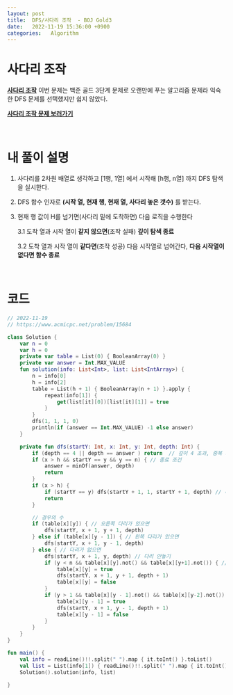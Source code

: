 ```yaml
---
layout: post
title:  DFS/사다리 조작  - BOJ Gold3
date:   2022-11-19 15:36:00 +0900
categories:   Algorithm
---
```


# 사다리 조작

__[사다리 조작]__ 이번 문제는 백준 골드 3단계 문제로 오랜만에 푸는 알고리즘 문제라 익숙한 DFS 문제를 선택했지만 쉽지 않았다.

__[사다리 조작 문제 보러가기]__

<br>

# 내 풀이 설명

1. 사다리를 2차원 배열로 생각하고 [1행, 1열] 에서 시작해 [h행, n열] 까지 DFS 탐색을 실시한다.

2. DFS 함수 인자로 __(시작 열, 현재 행, 현재 열, 사다리 놓은 갯수)__ 를 받는다.

3. 현재 행 값이 H를 넘기면(사다리 밑에 도착하면) 다음 로직을 수행한다

    3.1 도착 열과 시작 열이 __같지 않으면__(조작 실패) __깊이 탐색 종료__

    3.2 도착 열과 시작 열이 __같다면__(조작 성공) 다음 시작열로 넘어간다, __다음 시작열이 없다면 함수 종료__

<br>

[사다리 조작]: https://www.acmicpc.net/problem/15684

[사다리 조작 문제 보러가기]: https://www.acmicpc.net/problem/15684

# 코드

```kotlin
// 2022-11-19
// https://www.acmicpc.net/problem/15684

class Solution {
    var n = 0
    var h = 0
    private var table = List(0) { BooleanArray(0) }
    private var answer = Int.MAX_VALUE
    fun solution(info: List<Int>, list: List<IntArray>) {
        n = info[0]
        h = info[2]
        table = List(h + 1) { BooleanArray(n + 1) }.apply {
            repeat(info[1]) {
                get(list[it][0])[list[it][1]] = true
            }
        }
        dfs(1, 1, 1, 0)
        println(if (answer == Int.MAX_VALUE) -1 else answer)
    }

    private fun dfs(startY: Int, x: Int, y: Int, depth: Int) {
        if (depth == 4 || depth == answer ) return  // 깊이 4 초과, 중복 제거
        if (x > h && startY == y && y == n) { // 종료 조건
            answer = minOf(answer, depth)
            return
        }
        if (x > h) {
            if (startY == y) dfs(startY + 1, 1, startY + 1, depth) // 다음 시작 열
            return
        }

        // 경우의 수
        if (table[x][y]) { // 오른쪽 다리가 있으면
            dfs(startY, x + 1, y + 1, depth)
        } else if (table[x][y - 1]) { // 왼쪽 다리가 있으면
            dfs(startY, x + 1, y - 1, depth)
        } else { // 다리가 없으면
            dfs(startY, x + 1, y, depth) // 다리 안놓기
            if (y < n && table[x][y].not() && table[x][y+1].not()) { // 다리 놓기 오른쪽
                table[x][y] = true
                dfs(startY, x + 1, y + 1, depth + 1)
                table[x][y] = false
            }
            if (y > 1 && table[x][y - 1].not() && table[x][y-2].not()) { // 다리 놓기 왼쪽
                table[x][y - 1] = true
                dfs(startY, x + 1, y - 1, depth + 1)
                table[x][y - 1] = false
            }
        }
    }
}

fun main() {
    val info = readLine()!!.split(" ").map { it.toInt() }.toList()
    val list = List(info[1]) { readLine()!!.split(" ").map { it.toInt() }.toIntArray() }
    Solution().solution(info, list)

}
```